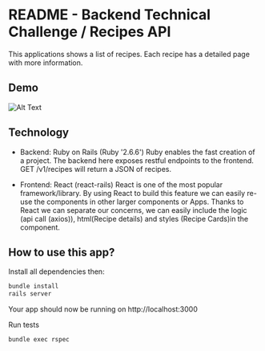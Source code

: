 # README - Backend Technical Challenge / Recipes API

This applications shows a list of recipes. Each recipe has a detailed page with more information.

## Demo
![Alt Text](http://g.recordit.co/PhkBvR6HoB.gif)

## Technology

- Backend: Ruby on Rails (Ruby '2.6.6')
Ruby enables the fast creation of a project. The backend here exposes restful endpoints to the frontend. GET /v1/recipes will return a JSON of recipes.

- Frontend: React (react-rails)
React is one of the most popular framework/library. By using React to build this feature we can easily re-use the components in other larger components or Apps. Thanks to React we can separate our concerns, we can easily include the logic (api call (axios)), html(Recipe details) and styles (Recipe Cards)in the component.

## How to use this app?

Install all dependencies then:
```bash
bundle install
rails server
```

Your app should now be running on http://localhost:3000

Run tests

```bash
bundle exec rspec
```
